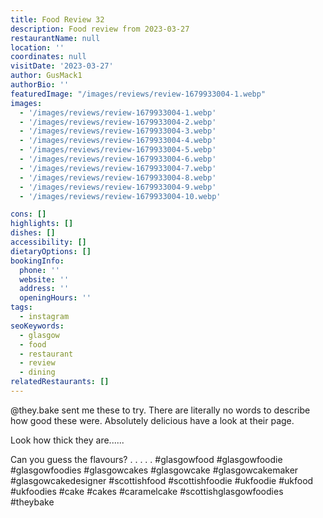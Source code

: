 ```yaml
---
title: Food Review 32
description: Food review from 2023-03-27
restaurantName: null
location: ''
coordinates: null
visitDate: '2023-03-27'
author: GusMack1
authorBio: ''
featuredImage: "/images/reviews/review-1679933004-1.webp"
images:
  - '/images/reviews/review-1679933004-1.webp'
  - '/images/reviews/review-1679933004-2.webp'
  - '/images/reviews/review-1679933004-3.webp'
  - '/images/reviews/review-1679933004-4.webp'
  - '/images/reviews/review-1679933004-5.webp'
  - '/images/reviews/review-1679933004-6.webp'
  - '/images/reviews/review-1679933004-7.webp'
  - '/images/reviews/review-1679933004-8.webp'
  - '/images/reviews/review-1679933004-9.webp'
  - '/images/reviews/review-1679933004-10.webp'

cons: []
highlights: []
dishes: []
accessibility: []
dietaryOptions: []
bookingInfo:
  phone: ''
  website: ''
  address: ''
  openingHours: ''
tags:
  - instagram
seoKeywords:
  - glasgow
  - food
  - restaurant
  - review
  - dining
relatedRestaurants: []
---
```

@they.bake sent me these to try. There are literally no words to describe how good these were. Absolutely delicious have a look at their page.

Look how thick they are......

Can you guess the flavours?
.
.
.
.
.
#glasgowfood #glasgowfoodie #glasgowfoodies #glasgowcakes #glasgowcake #glasgowcakemaker #glasgowcakedesigner #scottishfood #scottishfoodie #ukfoodie #ukfood #ukfoodies #cake #cakes #caramelcake #scottishglasgowfoodies #theybake
